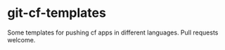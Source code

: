 # git-cf-templates

Some templates for pushing cf apps in different languages. Pull requests welcome.
